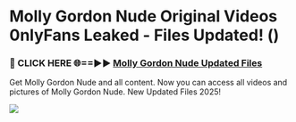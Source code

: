 # Molly Gordon Nude Original Videos 0nlyFans Leaked - Files Updated! ()

<h3>🔴 CLICK HERE 🌐==►► <a href="https://tinyurl.com/2p9ay9w9" rel="nofollow">Molly Gordon Nude Updated Files</a></h3>

Get Molly Gordon Nude and all content. Now you can access all videos and pictures of Molly Gordon Nude. New Updated Files 2025!

[![](https://i.imgur.com/KQgVmj3.gif)](https://tinyurl.com/2p9ay9w9)
